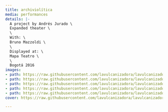 ```yaml
---
title: archiviolítica
media: performances
details: |-
  A project by Andrés Jurado \
  Expanded theater \
  \
  With: \
  Bruno Mazzoldi \
  \
  Displayed at: \
  Mapa Teatro \
  \
  Bogotá 2016
images:
- path: https://raw.githubusercontent.com/lavulcanizadora/lavulcanizadora/main/uploads/archiviolitica/archiviolitica-1.png
- path: https://raw.githubusercontent.com/lavulcanizadora/lavulcanizadora/main/uploads/archiviolitica/archiviolitica-2.png
- path: https://raw.githubusercontent.com/lavulcanizadora/lavulcanizadora/main/uploads/archiviolitica/archiviolitica-3.png
- path: https://raw.githubusercontent.com/lavulcanizadora/lavulcanizadora/main/uploads/archiviolitica/archiviolitica-4.png
- path: https://raw.githubusercontent.com/lavulcanizadora/lavulcanizadora/main/uploads/archiviolitica/archiviolitica-5.png
cover: https://raw.githubusercontent.com/lavulcanizadora/lavulcanizadora/main/uploads/project-covers/archiviolitica-cover.png

---
```

